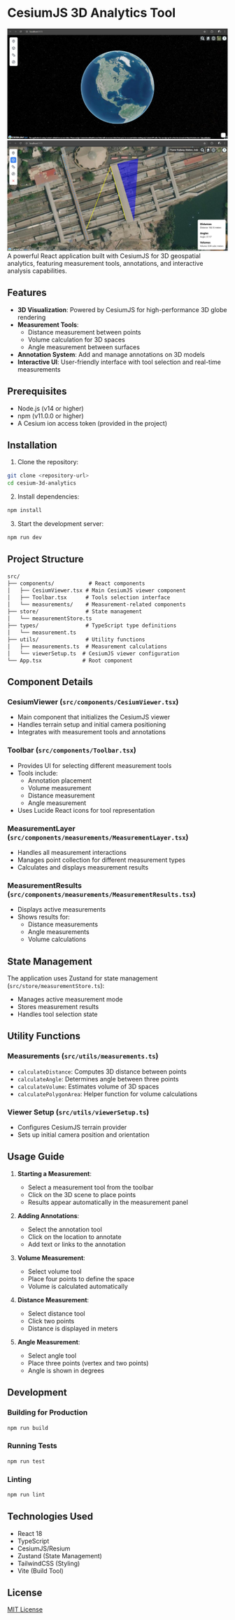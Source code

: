 # CesiumJS 3D Analytics Tool
![Demo Pic 1](public/demopic1.jpg)
![Demo Pic 2](public/demopic2.jpg)
A powerful React application built with CesiumJS for 3D geospatial analytics, featuring measurement tools, annotations, and interactive analysis capabilities.

## Features

- **3D Visualization**: Powered by CesiumJS for high-performance 3D globe rendering
- **Measurement Tools**:
  - Distance measurement between points
  - Volume calculation for 3D spaces
  - Angle measurement between surfaces
- **Annotation System**: Add and manage annotations on 3D models
- **Interactive UI**: User-friendly interface with tool selection and real-time measurements

## Prerequisites

- Node.js (v14 or higher)
- npm (v11.0.0 or higher)
- A Cesium ion access token (provided in the project)

## Installation

1. Clone the repository:
```bash
git clone <repository-url>
cd cesium-3d-analytics
```

2. Install dependencies:
```bash
npm install
```

3. Start the development server:
```bash
npm run dev
```

## Project Structure

```
src/
├── components/           # React components
│   ├── CesiumViewer.tsx # Main CesiumJS viewer component
│   ├── Toolbar.tsx      # Tools selection interface
│   └── measurements/    # Measurement-related components
├── store/               # State management
│   └── measurementStore.ts
├── types/               # TypeScript type definitions
│   └── measurement.ts
├── utils/               # Utility functions
│   ├── measurements.ts  # Measurement calculations
│   └── viewerSetup.ts  # CesiumJS viewer configuration
└── App.tsx             # Root component
```

## Component Details

### CesiumViewer (`src/components/CesiumViewer.tsx`)
- Main component that initializes the CesiumJS viewer
- Handles terrain setup and initial camera positioning
- Integrates with measurement tools and annotations

### Toolbar (`src/components/Toolbar.tsx`)
- Provides UI for selecting different measurement tools
- Tools include:
  - Annotation placement
  - Volume measurement
  - Distance measurement
  - Angle measurement
- Uses Lucide React icons for tool representation

### MeasurementLayer (`src/components/measurements/MeasurementLayer.tsx`)
- Handles all measurement interactions
- Manages point collection for different measurement types
- Calculates and displays measurement results

### MeasurementResults (`src/components/measurements/MeasurementResults.tsx`)
- Displays active measurements
- Shows results for:
  - Distance measurements
  - Angle measurements
  - Volume calculations

## State Management

The application uses Zustand for state management (`src/store/measurementStore.ts`):
- Manages active measurement mode
- Stores measurement results
- Handles tool selection state

## Utility Functions

### Measurements (`src/utils/measurements.ts`)
- `calculateDistance`: Computes 3D distance between points
- `calculateAngle`: Determines angle between three points
- `calculateVolume`: Estimates volume of 3D spaces
- `calculatePolygonArea`: Helper function for volume calculations

### Viewer Setup (`src/utils/viewerSetup.ts`)
- Configures CesiumJS terrain provider
- Sets up initial camera position and orientation

## Usage Guide

1. **Starting a Measurement**:
   - Select a measurement tool from the toolbar
   - Click on the 3D scene to place points
   - Results appear automatically in the measurement panel

2. **Adding Annotations**:
   - Select the annotation tool
   - Click on the location to annotate
   - Add text or links to the annotation

3. **Volume Measurement**:
   - Select volume tool
   - Place four points to define the space
   - Volume is calculated automatically

4. **Distance Measurement**:
   - Select distance tool
   - Click two points
   - Distance is displayed in meters

5. **Angle Measurement**:
   - Select angle tool
   - Place three points (vertex and two points)
   - Angle is shown in degrees

## Development

### Building for Production
```bash
npm run build
```

### Running Tests
```bash
npm run test
```

### Linting
```bash
npm run lint
```

## Technologies Used

- React 18
- TypeScript
- CesiumJS/Resium
- Zustand (State Management)
- TailwindCSS (Styling)
- Vite (Build Tool)

## License

[MIT License](LICENSE)
